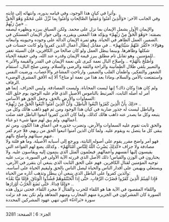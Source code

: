 ------------------------------------------------------------------------

وأثرا في كيان هذا الوجود، وفي قيامه بدوره، وانتهائه إلى غايته.  
وفي الجانب الآخر: «وَالَّذِينَ آمَنُوا وَعَمِلُوا الصَّالِحاتِ وَآمَنُوا بِما نُزِّلَ عَلى مُحَمَّدٍ
وَهُوَ الْحَقُّ مِنْ رَبِّهِمْ» ..  
والإيمان الأول يشمل الإيمان بما نزل على محمد. ولكن السياق يبرزه ويظهره
ليصفه بصفته: «وَهُوَ الْحَقُّ مِنْ رَبِّهِمْ» ويؤكد هذا المعنى ويقرره. وإلى جوار
الإيمان المستكن في الضمير، العمل الظاهر في الحياة. وهو ثمرة الإيمان
الدالة على وجوده وحيويته وانبعاثه.  
وهؤلاء: «كَفَّرَ عَنْهُمْ سَيِّئاتِهِمْ» .. في مقابل إبطال أعمال الذين كفروا ولو كانت
حسنات في شكلها وظاهرها. وبينما يبطل العمل ولو كان صالحا من الكافرين، فإن
السيئة تغفر للمؤمنين. وهو تقابل تام مطلق يبرز قيمة الإيمان وقدره عند
الله، وفي حقيقة الحياة..  
«وَأَصْلَحَ بالَهُمْ» .. وإصلاح البال نعمة كبرى تلي نعمة الإيمان في القدر
والقيمة والأثر. والتعبير يلقي ظلال الطمأنينة والراحة والثقة والرضى
والسلام. ومتى صلح البال، استقام الشعور والتفكير، واطمأن القلب والضمير،
وارتاحت المشاعر والأعصاب، ورضيت النفس واستمتعت بالأمن والسلام..وماذا بعد
هذا من نعمة أو متاع؟ ألا إنه الأفق المشرق الوضيء الرفاف.  
ولم كان هذا وكان ذاك؟ إنها ليست المحاباة. وليست المصادفة. وليس الجزاف.
إنما هو أمر له أصله الثابت، المرتبط بالناموس الأصيل الذي قام عليه الوجود
يوم خلق الله السماوات والأرض بالحق، وجعل الحق هو الأساس:  
«ذلِكَ بِأَنَّ الَّذِينَ كَفَرُوا اتَّبَعُوا الْباطِلَ، وَأَنَّ الَّذِينَ آمَنُوا اتَّبَعُوا الْحَقَّ مِنْ رَبِّهِمْ»
..  
والباطل ليست له جذور ضاربة في كيان هذا الوجود ومن ثم فهو ذاهب هالك وكل
من يتبعه وكل ما يصدر عنه ذاهب هالك كذلك. ولما كان الذين كفروا اتبعوا
الباطل فقد ضلت أعمالهم، ولم يبق لهم منها شيء ذو غناء.  
والحق ثابت تقوم عليه السماوات والأرض، وتضرب جذوره في أعماق هذا الكون.
ومن ثم يبقى كل ما يتصل به ويقوم عليه. ولما كان الذين آمنوا اتبعوا الحق
من ربهم، فلا جرم كفر عنهم سيئاتهم وأصلح بالهم.  
فهو أمر واضح مقرر يقوم على أصوله الثابتة، ويرجع إلى أسبابه الأصيلة. وما
هو فلتة ولا مصادفة ولا جزاف «كَذلِكَ يَضْرِبُ اللَّهُ لِلنَّاسِ أَمْثالَهُمْ» . وكذلك يضع
لهم القواعد التي يقيسون إليها أنفسهم وأعمالهم. فيعلمون المثل الذي ينتمون
إليه ويقاسون عليه. ولا يحتارون في الوزن والقياس! ذلك الأصل الذي قررته
الآية الأولى في السورة، يرتب عليه توجيه المؤمنين لقتال الكافرين. فهم على
الحق الثابت الذي ينبغي أن يتقرر في الأرض، ويستعلي ويهيمن على أقدار الناس
والحياة ليصل الناس بالحق وليقيم الحياة على أساسه. والذين كفروا على
الباطل الذي ينبغي أن يبطل وتذهب آثاره من الحياة:  
«فَإِذا لَقِيتُمُ الَّذِينَ كَفَرُوا فَضَرْبَ الرِّقابِ. حَتَّى إِذا أَثْخَنْتُمُوهُمْ فَشُدُّوا الْوَثاقَ.
فَإِمَّا مَنًّا بَعْدُ وَإِمَّا فِداءً. حَتَّى تَضَعَ الْحَرْبُ أَوْزارَها» ..  
واللقاء المقصود في الآية هنا هو اللقاء للحرب والقتال لا مجرد اللقاء.
فحتى نزول هذه السورة كان المشركون في الجزيرة منهم المحارب ومنهم المعاهد
ولم تكن بعد قد نزلت سورة «بَراءَةٌ» التي تنهي عهود المشركين المحددة

------------------------------------------------------------------------

الجزء: 6 ¦ الصفحة: 3281
